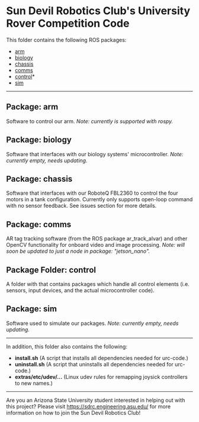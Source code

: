 # Sun Devil Robotics Club's University Rover Competition Code

This folder contains the following ROS packages:
- [arm](arm)
- [biology](biology)
- [chassis](chassis)
- [comms](comms)
- [control](control)*
- [sim](sim)

___

## Package: arm
Software to control our arm. *Note: currently is supported with rospy.*

## Package: biology
Software that interfaces with our biology systems' microcontroller. *Note: currently empty, needs updating.*

## Package: chassis
Software that interfaces with our RoboteQ FBL2360 to control the four motors in a tank configuration. Currently only supports open-loop command with no sensor feedback. See issues section for more details.

## Package: comms
AR tag tracking software (from the ROS package ar_track_alvar) and other OpenCV functionality for onboard video and image processing. *Note: will soon be updated to just a node in package: "jetson_nano".*

## Package Folder: control
A folder with that contains packages which handle all control elements (i.e. sensors, input devices, and the actual microcontroller code).

## Package: sim
Software used to simulate our packages. *Note: currently empty, needs updating.*

___

In addition, this folder also contains the following:

- **install.sh** (A script that installs all dependencies needed for urc-code.)
- **uninstall.sh** (A script that uninstalls all dependencies needed for urc-code.)
- **extras/etc/udev/...** (Linux udev rules for remapping joysick controllers to new names.)


___

Are you an Arizona State University student interested in helping out with this project? Please visit https://sdrc.engineering.asu.edu/ for more information on how to join the Sun Devil Robotics Club!
